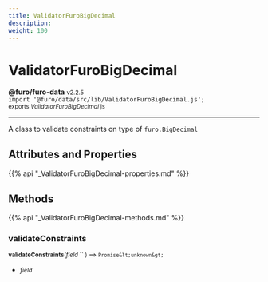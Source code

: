 ```yaml
---
title: ValidatorFuroBigDecimal
description: 
weight: 100
---
```


# ValidatorFuroBigDecimal

**@furo/furo-data** <small>v2.2.5</small>
<br>`import '@furo/data/src/lib/ValidatorFuroBigDecimal.js';`<small>
<br>exports *ValidatorFuroBigDecimal* js</small>


****

A class to validate constraints on type of <code>furo.BigDecimal</code>

## Attributes and Properties
{{% api "_ValidatorFuroBigDecimal-properties.md" %}}






## Methods
{{% api "_ValidatorFuroBigDecimal-methods.md" %}}


### **validateConstraints**
<small>**validateConstraints**(*field* `` ) ⟹ `Promise&lt;unknown&gt;`</small>



- <small>*field* </small>
<br><br>
